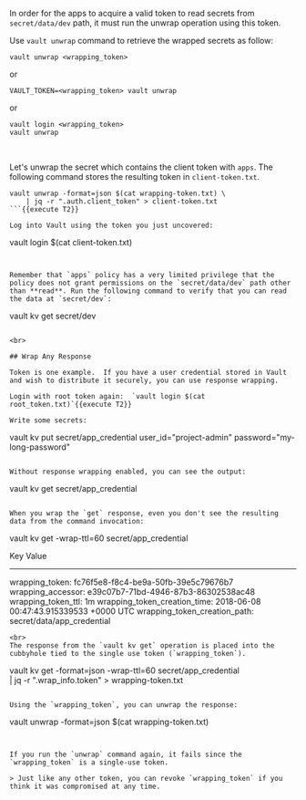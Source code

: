 In order for the apps to acquire a valid token to read secrets from `secret/data/dev` path, it must run the unwrap operation using this token.

Use `vault unwrap` command to retrieve the wrapped secrets as follow:

```
vault unwrap <wrapping_token>
```
or
```
VAULT_TOKEN=<wrapping_token> vault unwrap
```
or
```
vault login <wrapping_token>
vault unwrap
```

<br>

Let's unwrap the secret which contains the client token with `apps`. The following command stores the resulting token in `client-token.txt`.

```
vault unwrap -format=json $(cat wrapping-token.txt) \
    | jq -r ".auth.client_token" > client-token.txt
```{{execute T2}}

Log into Vault using the token you just uncovered:

```
vault login $(cat client-token.txt)
```{{execute T2}}


Remember that `apps` policy has a very limited privilege that the policy does not grant permissions on the `secret/data/dev` path other than **read**. Run the following command to verify that you can read the data at `secret/dev`:

```
vault kv get secret/dev
```{{execute T2}}

<br>

## Wrap Any Response

Token is one example.  If you have a user credential stored in Vault and wish to distribute it securely, you can use response wrapping.

Login with root token again:  `vault login $(cat root_token.txt)`{{execute T2}}

Write some secrets:

```
vault kv put secret/app_credential user_id="project-admin" password="my-long-password"
```{{execute T2}}

Without response wrapping enabled, you can see the output:

```
vault kv get secret/app_credential
```{{execute T2}}

When you wrap the `get` response, even you don't see the resulting data from the command invocation:

```
vault kv get -wrap-ttl=60 secret/app_credential

Key                              Value
---                              -----
wrapping_token:                  fc76f5e8-f8c4-be9a-50fb-39e5c79676b7
wrapping_accessor:               e39c07b7-71bd-4946-87b3-86302538ac48
wrapping_token_ttl:              1m
wrapping_token_creation_time:    2018-06-08 00:47:43.915339533 +0000 UTC
wrapping_token_creation_path:    secret/data/app_credential
```
<br>
The response from the `vault kv get` operation is placed into the cubbyhole tied to the single use token (`wrapping_token`).  

```
vault kv get -format=json -wrap-ttl=60 secret/app_credential \
     | jq -r ".wrap_info.token" > wrapping-token.txt
```{{execute T2}}

Using the `wrapping_token`, you can unwrap the response:

```
vault unwrap -format=json $(cat wrapping-token.txt)
```{{execute T2}}


If you run the `unwrap` command again, it fails since the `wrapping_token` is a single-use token.  

> Just like any other token, you can revoke `wrapping_token` if you think it was compromised at any time.
